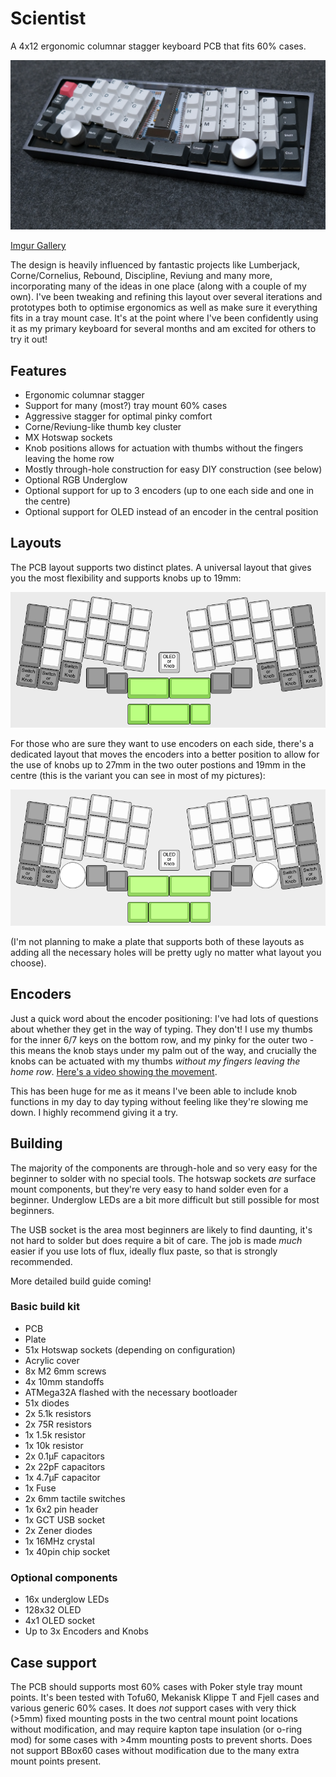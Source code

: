 # Scientist

A 4x12 ergonomic columnar stagger keyboard PCB that fits 60% cases.

![Scientist Keyboard](pics/scientist-1.jpg)

[Imgur Gallery](https://imgur.com/a/xrHWU2O)

The design is heavily influenced by fantastic projects like Lumberjack, Corne/Cornelius, Rebound, Discipline, Reviung and many more, incorporating many of the ideas in one place (along with a couple of my own). I've been tweaking and refining this layout over several iterations and prototypes both to optimise ergonomics as well as make sure it everything fits in a tray mount case. It's at the point where I've been confidently using it as my primary keyboard for several months and am excited for others to try it out!

## Features

 * Ergonomic columnar stagger
 * Support for many (most?) tray mount 60% cases
 * Aggressive stagger for optimal pinky comfort
 * Corne/Reviung-like thumb key cluster
 * MX Hotswap sockets
 * Knob positions allows for actuation with thumbs without the fingers leaving the home row
 * Mostly through-hole construction for easy DIY construction (see below)
 * Optional RGB Underglow
 * Optional support for up to 3 encoders (up to one each side and one in the centre)
 * Optional support for OLED instead of an encoder in the central position

## Layouts

The PCB layout supports two distinct plates. A universal layout that gives you the most flexibility and supports knobs up to 19mm:

![Universal plate](pics/layout-universal.png)

For those who are sure they want to use encoders on each side, there's a dedicated layout that moves the encoders into a better position to allow for the use of knobs up to 27mm in the two outer postions and 19mm in the centre (this is the variant you can see in most of my pictures):

![Knob-specific plate](pics/layout-knobs.png)

(I'm not planning to make a plate that supports both of these layouts as adding all the necessary holes will be pretty ugly no matter what layout you choose).

## Encoders

Just a quick word about the encoder positioning: I've had lots of questions about whether they get in the way of typing. They don't! I use my thumbs for the inner 6/7 keys on the bottom row, and my pinky for the outer two - this means the knob stays under my palm out of the way, and crucially the knobs can be actuated with my thumbs *without my fingers leaving the home row*. [Here's a video showing the movement](https://imgur.com/a/7S38ULE).

This has been huge for me as it means I've been able to include knob functions in my day to day typing without feeling like they're slowing me down. I highly recommend giving it a try.

## Building

The majority of the components are through-hole and so very easy for the beginner to solder with no special tools. The hotswap sockets *are* surface mount components, but they're very easy to hand solder even for a beginner. Underglow LEDs are a bit more difficult but still possible for most beginners.

The USB socket is the area most beginners are likely to find daunting, it's not hard to solder but does require a bit of care. The job is made *much* easier if you use lots of flux, ideally flux paste, so that is strongly recommended.

More detailed build guide coming!

### Basic build kit

 * PCB
 * Plate
 * 51x Hotswap sockets (depending on configuration)
 * Acrylic cover
 * 8x M2 6mm screws
 * 4x 10mm standoffs
 * ATMega32A flashed with the necessary bootloader
 * 51x diodes
 * 2x 5.1k resistors
 * 2x 75R resistors
 * 1x 1.5k resistor
 * 1x 10k resistor
 * 2x 0.1µF capacitors
 * 2x 22pF capacitors
 * 1x 4.7µF capacitor
 * 1x Fuse
 * 2x 6mm tactile switches
 * 1x 6x2 pin header
 * 1x GCT USB socket
 * 2x Zener diodes
 * 1x 16MHz crystal
 * 1x 40pin chip socket

### Optional components

 * 16x underglow LEDs
 * 128x32 OLED
 * 4x1 OLED socket
 * Up to 3x Encoders and Knobs   

## Case support

The PCB should supports most 60% cases with Poker style tray mount points. It's been tested with Tofu60, Mekanisk Klippe T and Fjell cases and various generic 60% cases. It does *not* support cases with very thick (>5mm) fixed mounting posts in the two central mount point locations without modification, and may require kapton tape insulation (or o-ring mod) for some cases with >4mm mounting posts to prevent shorts. Does not support BBox60 cases without modification due to the many extra mount points present.
